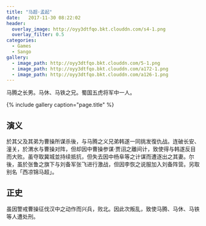 ```yaml
---
title: "马超·孟起"
date:   2017-11-30 08:22:02
header:
  overlay_image: http://oyy3dtfqo.bkt.clouddn.com/s4-1.png
  overlay_filter: 0.5
categories:
  - Games
  - Sango
gallery:
  - image_path: http://oyy3dtfqo.bkt.clouddn.com/5-1.png
  - image_path: http://oyy3dtfqo.bkt.clouddn.com/a172-1.png
  - image_path: http://oyy3dtfqo.bkt.clouddn.com/a126-1.png
---
```


马腾之长男。马休、马铁之兄。蜀国五虎将军中一人。

{% include gallery caption="page.title" %}

## 演义

於其父及其弟为曹操所谋杀後，与马腾之义兄弟韩遂一同挑发復仇战。连破长安、潼关，於渭水与曹操对阵，但却因中曹操参谋·贾诩之離间计，致使得与韩遂反目而大败。虽夺取冀城並持续抵抗，但失去因中杨阜等之计谋而遭逐出之其妻。尔後，虽於张鲁之旗下与刘备军张飞进行激战，但因李恢之说服加入刘备阵营。另取别名「西凉锦马超」。

## 正史

虽因警戒曹操征伐汉中之动作而兴兵，败北。因此次叛乱，致使马腾、马休、马铁等人遭处刑。